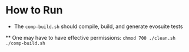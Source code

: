 # How to Run

* The `comp-build.sh` should compile, build, and generate evosuite tests

** One may have to have effective permissions:  `chmod 700 ./clean.sh ./comp-build.sh`
